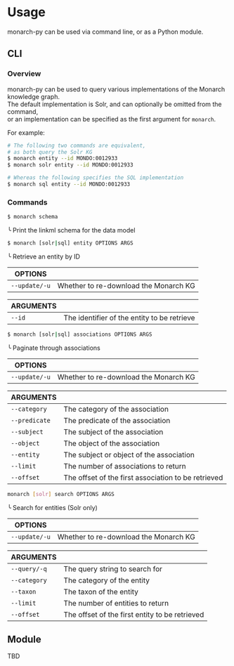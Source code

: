 # Usage

monarch-py can be used via command line, or as a Python module.

## CLI

### Overview 

monarch-py can be used to query various implementations of the Monarch knowledge graph.  
The default implementation is Solr, and can optionally be omitted from the command,  
or an implementation can be specified as the first argument for `monarch`.  

For example:
```bash
# The following two commands are equivalent,
# as both query the Solr KG
$ monarch entity --id MONDO:0012933 
$ monarch solr entity --id MONDO:0012933

# Whereas the following specifies the SQL implementation
$ monarch sql entity --id MONDO:0012933
```

### Commands

```bash
$ monarch schema
```
╰ Print the linkml schema for the data model  

```bash
$ monarch [solr|sql] entity OPTIONS ARGS
```
╰ Retrieve an entity by ID  

| OPTIONS | | 
| --- | --- |
| `--update/-u` | Whether to re-download the Monarch KG |

| ARGUMENTS | | 
| --- | --- |
| `--id` | The identifier of the entity to be retrieve |

```bash
$ monarch [solr|sql] associations OPTIONS ARGS
```
╰ Paginate through associations 
    
| OPTIONS | | 
| --- | --- |
| `--update/-u` | Whether to re-download the Monarch KG |

| ARGUMENTS | | 
| --- | --- |
| `--category` | The category of the association |
| `--predicate` | The predicate of the association |
| `--subject` | The subject of the association |
| `--object` | The object of the association |
| `--entity` | The subject or object of the association |
| `--limit` | The number of associations to return |
| `--offset` | The offset of the first association to be retrieved |

```bash
monarch [solr] search OPTIONS ARGS
```
╰ Search for entities (Solr only)  
    
| OPTIONS | | 
| --- | --- |
| `--update/-u` | Whether to re-download the Monarch KG |

| ARGUMENTS | |
| --- | --- |
| `--query/-q` | The query string to search for |
| `--category` | The category of the entity |
| `--taxon` | The taxon of the entity |
| `--limit` | The number of entities to return |
| `--offset` | The offset of the first entity to be retrieved |

## Module

TBD